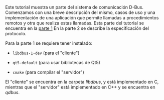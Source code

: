 Este tutorial muestra un parte del sistema de comunicación D-Bus. Comenzamos con una breve descripción del mismo, casos de uso y una implementación de una aplicación que permite llamadas a procedimientos remotos y otra que realiza estas llamadas. Esta parte del tutorial se encuentra en la [parte 1](tutorial-parte-1.md)
En la parte 2 se describe la especificación del protocolo.

Para la parte 1 se requiere tener instalado:

* `libdbus-1-dev` (para el "cliente")

* `qt5-default` (para usar bibliotecas de Qt5)

* `cmake` (para compilar el "servidor")

El "cliente" se encuentra en la carpeta *libdbus*, y está implementado en C, mientras que el "servidor" está implementado en C++ y se encuentra en *qdbus*.

